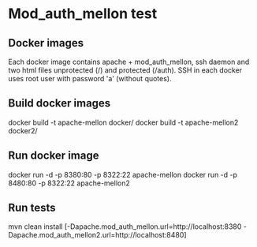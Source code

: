 # Mod_auth_mellon test

## Docker images

Each docker image contains apache + mod_auth_mellon, ssh daemon and two html files unprotected (/) and protected (/auth).
SSH in each docker uses root user with password 'a' (without quotes).

## Build docker images

docker build -t apache-mellon docker/
docker build -t apache-mellon2 docker2/

## Run docker image

docker run -d -p 8380:80 -p 8322:22 apache-mellon
docker run -d -p 8480:80 -p 8322:22 apache-mellon2

## Run tests

mvn clean install [-Dapache.mod_auth_mellon.url=http://localhost:8380 -Dapache.mod_auth_mellon2.url=http://localhost:8480]